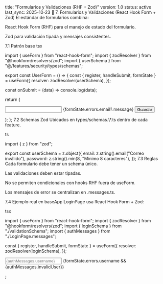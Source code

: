 title: "Formularios y Validaciones (RHF + Zod)"
version: 1.0
status: active
last_sync: 2025-10-23
🧾 7. Formularios y Validaciones (React Hook Form + Zod)
El estándar de formularios combina:

React Hook Form (RHF) para el manejo de estado del formulario.

Zod para validación tipada y mensajes consistentes.

7.1 Patrón base
tsx

import { useForm } from "react-hook-form";
import { zodResolver } from "@hookform/resolvers/zod";
import { userSchema } from "@/features/security/types/schemas";

export const UserForm = () => {
const { register, handleSubmit, formState } = useForm({
resolver: zodResolver(userSchema),
});

const onSubmit = (data) => console.log(data);

return (

<form onSubmit={handleSubmit(onSubmit)}>
<input {...register("email")} />
{formState.errors.email?.message}
<button type="submit">Guardar</button>
</form>
);
};
7.2 Schemas Zod
Ubicados en types/schemas.\*.ts dentro de cada feature.

ts

import { z } from "zod";

export const userSchema = z.object({
email: z.string().email("Correo inválido"),
password: z.string().min(8, "Mínimo 8 caracteres"),
});
7.3 Reglas
Cada formulario debe tener un schema único.

Las validaciones deben estar tipadas.

No se permiten condicionales con hooks RHF fuera de useForm.

Los mensajes de error se centralizan en .messages.ts.

7.4 Ejemplo real en baseApp
LoginPage usa React Hook Form + Zod:

tsx

import { useForm } from "react-hook-form";
import { zodResolver } from "@hookform/resolvers/zod";
import { loginSchema } from "./validationSchema";
import { authMessages } from "./LoginPage.messages";

const { register, handleSubmit, formState } = useForm({
resolver: zodResolver(loginSchema),
});

<form onSubmit={handleSubmit(onSubmit)}>
  <input {...register("username")} placeholder={authMessages.username} />
  {formState.errors.username && <span>{authMessages.invalidUser}</span>}
</form>;
